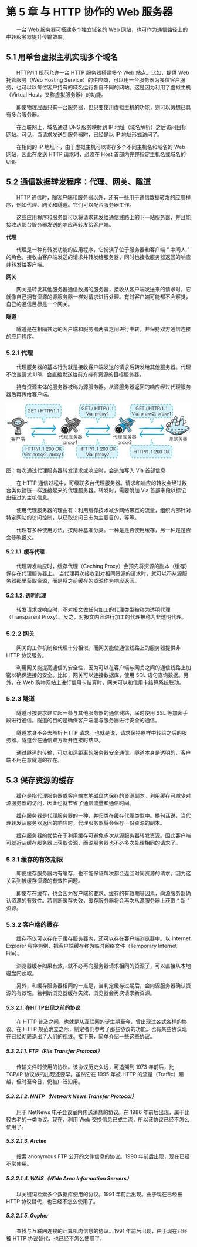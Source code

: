 # 第 5 章 与 HTTP 协作的 Web 服务器

　　一台 Web 服务器可搭建多个独立域名的 Web 网站，也可作为通信路径上的中转服务器提升传输效率。

## 5.1 用单台虚拟主机实现多个域名

　　HTTP/1.1 规范允许一台 HTTP 服务器搭建多个 Web 站点。比如，提供 Web 托管服务（Web Hosting Service）的供应商，可以用一台服务器为多位客户服务，也可以以每位客户持有的域名运行各自不同的网站。这是因为利用了虚拟主机（Virtual Host，又称虚拟服务器）的功能。

　　即使物理层面只有一台服务器，但只要使用虚拟主机的功能，则可以假想已具有多台服务器。

　　在互联网上，域名通过 DNS 服务映射到 IP 地址（域名解析）之后访问目标网站。可见，当请求发送到服务器时，已经是以 IP 地址形式访问了。 

　　在相同的 IP 地址下，由于虚拟主机可以寄存多个不同主机名和域名的 Web 网站，因此在发送 HTTP 请求时，必须在 Host 首部内完整指定主机名或域名的 URI。

## 5.2 通信数据转发程序：代理、网关、隧道

　　HTTP 通信时，除客户端和服务器以外，还有一些用于通信数据转发的应用程序，例如代理、网关和隧道。它们可以配合服务器工作。

　　这些应用程序和服务器可以将请求转发给通信线路上的下一站服务器，并且能接收从那台服务器发送的响应再转发给客户端。

**代理**

　　代理是一种有转发功能的应用程序，它扮演了位于服务器和客户端 “ 中间人 ” 的角色，接收由客户端发送的请求并转发给服务器，同时也接收服务器返回的响应并转发给客户端。

**网关**

　　网关是转发其他服务器通信数据的服务器，接收从客户端发送来的请求时，它就像自己拥有资源的源服务器一样对请求进行处理。有时客户端可能都不会察觉，自己的通信目标是一个网关。

**隧道**

　　隧道是在相隔甚远的客户端和服务器两者之间进行中转，并保持双方通信连接的应用程序。

### 5.2.1 代理

　　代理服务器的基本行为就是接收客户端发送的请求后转发给其他服务器。代理不改变请求 URI，会直接发送给前方持有资源的目标服务器。 

　　持有资源实体的服务器被称为源服务器。从源服务器返回的响应经过代理服务器后再传给客户端。

![](image/通过代理服务器时会追加Via首部信息.jpeg) 

图：每次通过代理服务器转发请求或响应时，会追加写入 Via 首部信息

　　在 HTTP 通信过程中，可级联多台代理服务器。请求和响应的转发会经过数台类似锁链一样连接起来的代理服务器。转发时，需要附加 Via 首部字段以标记出经过的主机信息。

　　使用代理服务器的理由有：利用缓存技术减少网络带宽的流量，组织内部针对特定网站的访问控制，以获取访问日志为主要目的，等等。

　　代理有多种使用方法，按两种基准分类。一种是是否使用缓存，另一种是是否会修改报文。

#### 5.2.1.1. 缓存代理

　　代理转发响应时，缓存代理（Caching Proxy）会预先将资源的副本（缓存）保存在代理服务器上。 当代理再次接收到对相同资源的请求时，就可以不从源服务器那里获取资源，而是将之前缓存的资源作为响应返回。 

#### 5.2.1.2. 透明代理

　　转发请求或响应时，不对报文做任何加工的代理类型被称为透明代理（Transparent Proxy）。反之，对报文内容进行加工的代理被称为非透明代理。

### 5.2.2 网关

　　网关的工作机制和代理十分相似。而网关能使通信线路上的服务器提供非 HTTP 协议服务。

　　利用网关能提高通信的安全性，因为可以在客户端与网关之间的通信线路上加密以确保连接的安全。比如，网关可以连接数据库，使用 SQL 语句查询数据。另外，在 Web 购物网站上进行信用卡结算时，网关可以和信用卡结算系统联动。 

### 5.2.3 隧道

　　隧道可按要求建立起一条与其他服务器的通信线路，届时使用 SSL 等加密手段进行通信。隧道的目的是确保客户端能与服务器进行安全的通信。 

　　隧道本身不会去解析 HTTP 请求。也就是说，请求保持原样中转给之后的服务器。隧道会在通信双方断开连接时结束。

　　通过隧道的传输，可以和远距离的服务器安全通信。隧道本身是透明的，客户端不用在意隧道的存在。

## 5.3 保存资源的缓存

　　缓存是指代理服务器或客户端本地磁盘内保存的资源副本。利用缓存可减少对源服务器的访问，因此也就节省了通信流量和通信时间。

　　缓存服务器是代理服务器的一种，并归类在缓存代理类型中。换句话说，当代理转发从服务器返回的响应时，代理服务器将会保存一份资源的副本。

　　缓存服务器的优势在于利用缓存可避免多次从源服务器转发资源。因此客户端可就近从缓存服务器上获取资源，而源服务器也不必多次处理相同的请求了。

### 5.3.1 缓存的有效期限 

　　即便缓存服务器内有缓存，也不能保证每次都会返回对同资源的请求。因为这关系到被缓存资源的有效性问题。 

　　即使存在缓存，也会因为客户端的要求、缓存的有效期等因素，向源服务器确认资源的有效性。若判断缓存失效，缓存服务器将会再次从源服务器上获取 “ 新 ” 资源。 

### 5.3.2 客户端的缓存

　　缓存不仅可以存在于缓存服务器内，还可以存在客户端浏览器中。以 Internet Explorer 程序为例，把客户端缓存称为临时网络文件（Temporary Internet File）。 

　　浏览器缓存如果有效，就不必再向服务器请求相同的资源了，可以直接从本地磁盘内读取。

　　另外，和缓存服务器相同的一点是，当判定缓存过期后，会向源服务器确认资源的有效性。若判断浏览器缓存失效，浏览器会再次请求新资源。 

#### 5.3.2.1. 在HTTP出现之前的协议

 　　在 HTTP 普及之间，也就是从互联网的诞生期至今，曾出现过各式各样的协议。在 HTTP 规范确立之际，制定者们参考了那些协议的功能。也有某些协议现在已经彻底退出了人们的视线。接下来，简单介绍一些这些协议。

##### 5.3.2.1.1. FTP（File Transfer Protocol）

　　传输文件时使用的协议。该协议历史久远，可追溯到 1973 年前后，比 TCP/IP 协议族的出现还要早。虽然它在 1995 年被 HTTP 的流量（Traffic）超越，但时至今日，仍被广泛沿用。 

##### 5.3.2.1.2. NNTP（Network News Transfer Protocol） 

　　用于 NetNews 电子会议室内传送消息的协议。在 1986 年前后出现，属于比较古老的一类协议。现在，利用 Web 交换信息已成主流，所以该协议已经不怎么使用了。

##### 5.3.2.1.3. Archie

　　搜索 anonymous FTP 公开的文件信息的协议。1990 年前后出现，现在已经不常使用。

##### 5.3.2.1.4. WAIS（Wide Area Information Servers）

　　以关键词检索多个数据库使用的协议。1991 年前后出现。由于现在已经被 HTTP 协议替代，也已经不怎么使用了。

##### 5.3.2.1.5. Gopher

　　查找与互联网连接的计算机内信息的协议。1991 年前后出现，由于现在已经被 HTTP 协议替代，也已经不怎么使用了。
